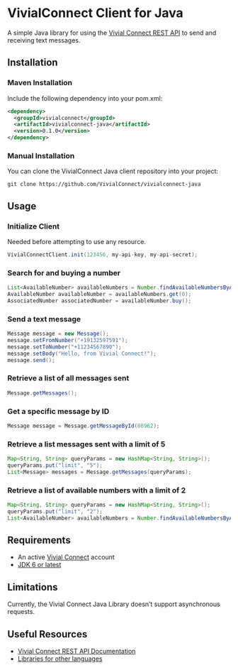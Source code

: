 # VivialConnect Client for Java

A simple Java library for using the [Vivial Connect REST API](https://www.vivialconnect.net/) to send and receiving text messages.

Installation
------------

### Maven Installation

Include the following dependency into your pom.xml:
```xml
<dependency>
  <groupId>vivialconnect</groupId>
  <artifactId>vivialconnect-java</artifactId>
  <version>0.1.0</version>
</dependency>
```
### Manual Installation

You can clone the VivialConnect Java client repository into your project:
```
git clone https://github.com/VivialConnect/vivialconnect-java
```

Usage
-----

### Initialize Client

Needed before attempting to use any resource.

```java
VivialConnectClient.init(123456, my-api-key, my-api-secret);
```

### Search for and buying a number

```java
List<AvailableNumber> availableNumbers = Number.findAvailableNumbersByAreaCode("302");
AvailableNumber availableNumber = availableNumbers.get(0);
AssociatedNumber associatedNumber = availableNumber.buy();
```

### Send a text message

```java
Message message = new Message();
message.setFromNumber("+19132597591");
message.setToNumber("+11234567890");
message.setBody("Hello, from Vivial Connect!");
message.send(); 
```
### Retrieve a list of all messages sent

```java
Message.getMessages();
```

### Get a specific message by ID

```java
Message message = Message.getMessageById(86962);
```

### Retrieve a list messages sent with a limit of 5

```java
Map<String, String> queryParams = new HashMap<String, String>();
queryParams.put("limit", "5");
List<Message> messages = Message.getMessages(queryParams);
```

### Retrieve a list of available numbers with a limit of 2

```java
Map<String, String> queryParams = new HashMap<String, String>();
queryParams.put("limit", "2");
List<AvailableNumber> availableNumbers = Number.findAvailableNumbersByAreaCode("302", queryParams);
```

Requirements
------------

* An active [Vivial Connect](https://www.vivialconnect.net/register/) account 
* [JDK 6 or latest](http://www.oracle.com/technetwork/java/javase/downloads/index.html)


Limitations
-----------

Currently, the Vivial Connect Java Library doesn’t support asynchronous requests.

Useful Resources
----------------

* [Vivial Connect REST API Documentation](https://www.vivialconnect.net/docs/)
* [Libraries for other languages](https://vivialconnect.github.io/)


